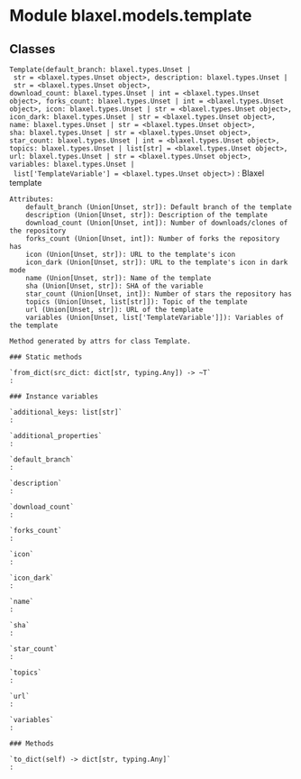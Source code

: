 Module blaxel.models.template
=============================

Classes
-------

`Template(default_branch: blaxel.types.Unset | str = <blaxel.types.Unset object>, description: blaxel.types.Unset | str = <blaxel.types.Unset object>, download_count: blaxel.types.Unset | int = <blaxel.types.Unset object>, forks_count: blaxel.types.Unset | int = <blaxel.types.Unset object>, icon: blaxel.types.Unset | str = <blaxel.types.Unset object>, icon_dark: blaxel.types.Unset | str = <blaxel.types.Unset object>, name: blaxel.types.Unset | str = <blaxel.types.Unset object>, sha: blaxel.types.Unset | str = <blaxel.types.Unset object>, star_count: blaxel.types.Unset | int = <blaxel.types.Unset object>, topics: blaxel.types.Unset | list[str] = <blaxel.types.Unset object>, url: blaxel.types.Unset | str = <blaxel.types.Unset object>, variables: blaxel.types.Unset | list['TemplateVariable'] = <blaxel.types.Unset object>)`
:   Blaxel template
    
    Attributes:
        default_branch (Union[Unset, str]): Default branch of the template
        description (Union[Unset, str]): Description of the template
        download_count (Union[Unset, int]): Number of downloads/clones of the repository
        forks_count (Union[Unset, int]): Number of forks the repository has
        icon (Union[Unset, str]): URL to the template's icon
        icon_dark (Union[Unset, str]): URL to the template's icon in dark mode
        name (Union[Unset, str]): Name of the template
        sha (Union[Unset, str]): SHA of the variable
        star_count (Union[Unset, int]): Number of stars the repository has
        topics (Union[Unset, list[str]]): Topic of the template
        url (Union[Unset, str]): URL of the template
        variables (Union[Unset, list['TemplateVariable']]): Variables of the template
    
    Method generated by attrs for class Template.

    ### Static methods

    `from_dict(src_dict: dict[str, typing.Any]) ‑> ~T`
    :

    ### Instance variables

    `additional_keys: list[str]`
    :

    `additional_properties`
    :

    `default_branch`
    :

    `description`
    :

    `download_count`
    :

    `forks_count`
    :

    `icon`
    :

    `icon_dark`
    :

    `name`
    :

    `sha`
    :

    `star_count`
    :

    `topics`
    :

    `url`
    :

    `variables`
    :

    ### Methods

    `to_dict(self) ‑> dict[str, typing.Any]`
    :